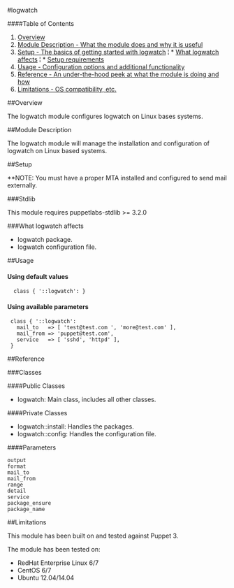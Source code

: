 #logwatch

####Table of Contents

1. [Overview](#overview)
2. [Module Description - What the module does and why it is useful](#module-description)
3. [Setup - The basics of getting started with logwatch](#setup)
  ¦ * [What logwatch affects](#what-logwatch-affects)
  ¦ * [Setup requirements](#setup-requirements)
4. [Usage - Configuration options and additional functionality](#usage)
5. [Reference - An under-the-hood peek at what the module is doing and how](#reference)
6. [Limitations - OS compatibility, etc.](#limitations)

##Overview

The logwatch module configures logwatch on Linux bases systems.

##Module Description

The logwatch module will manage the installation and configuration of logwatch
on Linux based systems.

##Setup

**NOTE: You must have a proper MTA installed and configured to send mail externally.

###Stdlib

This module requires puppetlabs-stdlib >= 3.2.0

###What logwatch affects

 * logwatch package.
 * logwatch configuration file.

##Usage

#### Using default values

```puppet
  class { '::logwatch': }
```

#### Using available parameters

```puppet
 class { '::logwatch':
   mail_to   => [ 'test@test.com ', 'more@test.com' ],
   mail_from => 'puppet@test.com',
   service   => [ 'sshd', 'httpd' ],
 }
```

##Reference

###Classes

####Public Classes

* logwatch: Main class, includes all other classes.

####Private Classes

* logwatch::install: Handles the packages.
* logwatch::config: Handles the configuration file.

####Parameters

```
output
format
mail_to
mail_from
range
detail
service
package_ensure
package_name
```

##Limitations

This module has been built on and tested against Puppet 3.

The module has been tested on:

* RedHat Enterprise Linux 6/7
* CentOS 6/7
* Ubuntu 12.04/14.04

